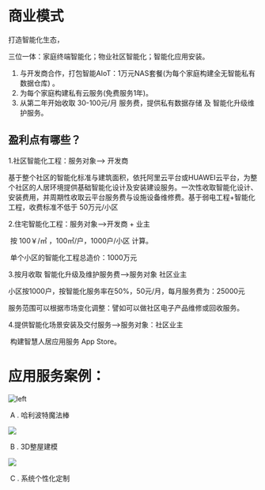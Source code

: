 # 商业模式

打造智能化生态，

三位一体：家庭终端智能化；物业社区智能化；智能化应用安装。

1. 与开发商合作，打包智能AIoT：1万元NAS套餐(为每个家庭构建全无智能私有数据仓库) 。
2. 为每个家庭构建私有云服务(免费服务1年)。
3. 从第二年开始收取 30-100元/月 服务费，提供私有数据存储 及 智能化升级维护服务。



## 盈利点有哪些？

1.社区智能化工程：服务对象—> 开发商

​	基于整个社区的智能化标准与建筑面积，依托阿里云平台或HUAWEI云平台，为整个社区的人居环境提供基础智能化设计及安装建设服务。一次性收取智能化设计、安装费用，并周期性收取云平台服务费与设施设备维修费。基于弱电工程+智能化工程，收费标准不低于 50万元/小区

2.住宅智能化工程：服务对象—>开发商 + 业主

​	按 100￥/㎡ ，100㎡/户，1000户/小区 计算。

​	单个小区的智能化工程总造价：1000万元

3.按月收取 智能化升级及维护服务费—>服务对象 社区业主

​	小区按1000户，按智能化服务率在50%，50元/月，每月服务费为：25000元

​	服务范围可以根据市场变化调整：譬如可以做社区电子产品维修或回收服务。

4.提供智能化场景安装及交付服务—>服务对象：社区业主

​	构建智慧人居应用服务 App Store。



# 应用服务案例：



![left](https://ws4.sinaimg.cn/large/006tKfTcgy1g192u7t3gug308w050kjo.gif)

​										A . 哈利波特魔法棒



![](https://ws2.sinaimg.cn/large/006tKfTcgy1g1aib2diueg30c206skjl.gif)

​										B . 3D整屋建模



![](https://ws2.sinaimg.cn/large/006tKfTcgy1g1bb46mzrmg30ei08wnpe.gif)



​										C . 系统个性化定制

